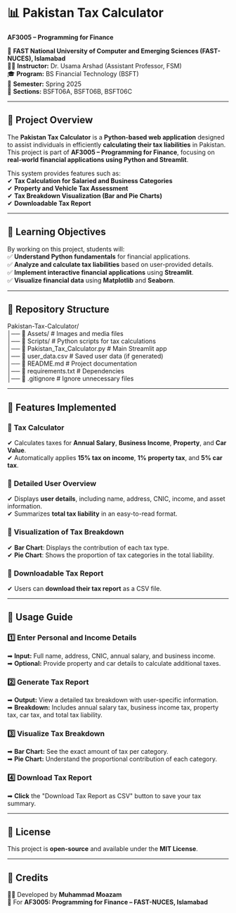 # 📊 Pakistan Tax Calculator  
**AF3005 – Programming for Finance**  

📍 **FAST National University of Computer and Emerging Sciences (FAST-NUCES), Islamabad**  
👨‍🏫 **Instructor:** Dr. Usama Arshad (Assistant Professor, FSM)  
🎓 **Program:** BS Financial Technology (BSFT)  
📅 **Semester:** Spring 2025  
📌 **Sections:** BSFT06A, BSFT06B, BSFT06C  

---

## 📌 Project Overview  
The **Pakistan Tax Calculator** is a **Python-based web application** designed to assist individuals in efficiently **calculating their tax liabilities** in Pakistan.  
This project is part of **AF3005 – Programming for Finance**, focusing on **real-world financial applications using Python and Streamlit**.  

This system provides features such as:  
✔ **Tax Calculation for Salaried and Business Categories**  
✔ **Property and Vehicle Tax Assessment**  
✔ **Tax Breakdown Visualization (Bar and Pie Charts)**  
✔ **Downloadable Tax Report**  

---

## 🎯 Learning Objectives  
By working on this project, students will:  
✅ **Understand Python fundamentals** for financial applications.  
✅ **Analyze and calculate tax liabilities** based on user-provided details.  
✅ **Implement interactive financial applications** using **Streamlit**.  
✅ **Visualize financial data** using **Matplotlib** and **Seaborn**.  

---

## 📂 Repository Structure  

Pakistan-Tax-Calculator/  
│── 📁 Assets/ # Images and media files  
│── 📁 Scripts/ # Python scripts for tax calculations  
│── 📄 Pakistan_Tax_Calculator.py # Main Streamlit app  
│── 📄 user_data.csv # Saved user data (if generated)  
│── 📄 README.md # Project documentation  
│── 📄 requirements.txt # Dependencies  
│── 📄 .gitignore # Ignore unnecessary files  

---

## 🚀 Features Implemented  

### 🔹 **Tax Calculator**  
✔ Calculates taxes for **Annual Salary**, **Business Income**, **Property**, and **Car Value**.  
✔ Automatically applies **15% tax on income**, **1% property tax**, and **5% car tax**.  

### 🔹 **Detailed User Overview**  
✔ Displays **user details**, including name, address, CNIC, income, and asset information.  
✔ Summarizes **total tax liability** in an easy-to-read format.  

### 🔹 **Visualization of Tax Breakdown**  
✔ **Bar Chart**: Displays the contribution of each tax type.  
✔ **Pie Chart**: Shows the proportion of tax categories in the total liability.  

### 🔹 **Downloadable Tax Report**  
✔ Users can **download their tax report** as a CSV file.  

---

## 📝 Usage Guide  

### 1️⃣ **Enter Personal and Income Details**  
➡ **Input:** Full name, address, CNIC, annual salary, and business income.  
➡ **Optional:** Provide property and car details to calculate additional taxes.  

### 2️⃣ **Generate Tax Report**  
➡ **Output:** View a detailed tax breakdown with user-specific information.  
➡ **Breakdown:** Includes annual salary tax, business income tax, property tax, car tax, and total tax liability.  

### 3️⃣ **Visualize Tax Breakdown**  
➡ **Bar Chart:** See the exact amount of tax per category.  
➡ **Pie Chart:** Understand the proportional contribution of each category.  

### 4️⃣ **Download Tax Report**  
➡ **Click** the "Download Tax Report as CSV" button to save your tax summary.  

---

## 📄 License  
This project is **open-source** and available under the **MIT License**.  

---

## 🙌 Credits  
👨‍💻 Developed by **Muhammad Moazam**  
📘 For **AF3005: Programming for Finance – FAST-NUCES, Islamabad**  
